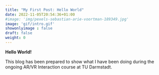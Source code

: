 ```yaml
---
title: "My First Post: Hello World"
date: 2022-11-05T20:54:36+01:00
#image: 'img/pexels-sebastian-arie-voortman-189349.jpg'
image: 'gif/intro.gif'
showonlyimage : false
draft: false
weight: 0
---
```


**Hello World!**

This blog has been prepared to show what I have been doing during the ongoing AR/VR Interaction course at TU Darmstadt.

